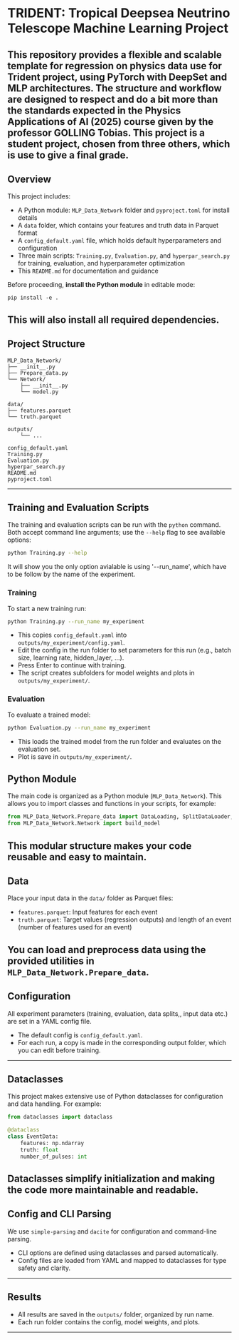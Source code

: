 # TRIDENT: Tropical Deepsea Neutrino Telescope Machine Learning Project

This repository provides a flexible and scalable template for regression on physics data use for Trident project, using PyTorch with DeepSet and MLP architectures. The structure and workflow are designed to respect and do a bit more than the standards expected in the Physics Applications of AI (2025) course given by the professor GOLLING Tobias. This project is a student project, chosen from three others, which is use to give a final grade.
---

## Overview

This project includes:
- A Python module: `MLP_Data_Network` folder and `pyproject.toml` for install details
- A `data` folder, which contains your features and truth data in Parquet format
- A `config_default.yaml` file, which holds default hyperparameters and configuration
- Three main scripts: `Training.py`, `Evaluation.py`, and `hyperpar_search.py` for training, evaluation, and hyperparameter optimization
- This `README.md` for documentation and guidance

Before proceeding, **install the Python module** in editable mode:
```
pip install -e .
```
This will also install all required dependencies.
---

## Project Structure

```
MLP_Data_Network/
├── __init__.py
├── Prepare_data.py
└── Network/
    ├── __init__.py
    └── model.py

data/
├── features.parquet
└── truth.parquet

outputs/
    └── ...

config_default.yaml
Training.py
Evaluation.py
hyperpar_search.py
README.md
pyproject.toml
```
---

## Training and Evaluation Scripts

The training and evaluation scripts can be run with the `python` command. Both accept command line arguments; use the `--help` flag to see available options:
```bash
python Training.py --help
```
It will show you the only option avialable is using '--run_name', which have to be follow by the name of the experiment.

### Training

To start a new training run:
```bash
python Training.py --run_name my_experiment
```
- This copies `config_default.yaml` into `outputs/my_experiment/config.yaml`.
- Edit the config in the run folder to set parameters for this run (e.g., batch size, learning rate, hidden_layer, ...).
- Press Enter to continue with training.
- The script creates subfolders for model weights and plots in `outputs/my_experiment/`.

### Evaluation

To evaluate a trained model:
```bash
python Evaluation.py --run_name my_experiment
```
- This loads the trained model from the run folder and evaluates on the evaluation set.
- Plot is save in `outputs/my_experiment/`.


## Python Module

The main code is organized as a Python module (`MLP_Data_Network`). This allows you to import classes and functions in your scripts, for example:
```python
from MLP_Data_Network.Prepare_data import DataLoading, SplitDataLoader, DataScaler
from MLP_Data_Network.Network import build_model
```
This modular structure makes your code reusable and easy to maintain.
---

## Data

Place your input data in the `data/` folder as Parquet files:
- `features.parquet`: Input features for each event
- `truth.parquet`: Target values (regression outputs) and length of an event (number of features used for an event)

You can load and preprocess data using the provided utilities in `MLP_Data_Network.Prepare_data`.
---

## Configuration

All experiment parameters (training, evaluation, data splits,, input data etc.) are set in a YAML config file.  
- The default config is `config_default.yaml`.
- For each run, a copy is made in the corresponding output folder, which you can edit before training.
---

## Dataclasses

This project makes extensive use of Python dataclasses for configuration and data handling. For example:
```python
from dataclasses import dataclass

@dataclass
class EventData:
    features: np.ndarray
    truth: float
    number_of_pulses: int
```
Dataclasses simplify initialization and making the code more maintainable and readable.
---

## Config and CLI Parsing

We use `simple-parsing` and `dacite` for configuration and command-line parsing.  
- CLI options are defined using dataclasses and parsed automatically.
- Config files are loaded from YAML and mapped to dataclasses for type safety and clarity.
---

## Results

- All results are saved in the `outputs/` folder, organized by run name.
- Each run folder contains the config, model weights, and plots.
---